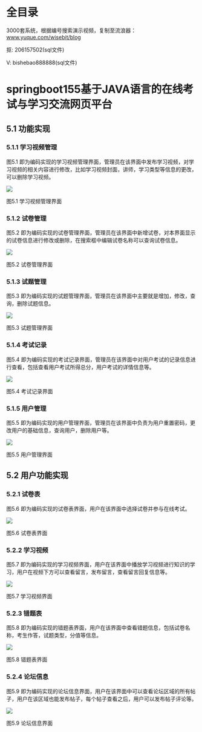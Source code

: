 # 全目录

3000套系统，根据编号搜索演示视频，复制至流浪器：www.yuque.com/wisebit/blog


<p>抠: 206157502(sql文件)</p>
<p>V: bishebao888888(sql文件)</p>



# springboot155基于JAVA语言的在线考试与学习交流网页平台

## 5.1 功能实现
### 5.1.1 学习视频管理
图5.1 即为编码实现的学习视频管理界面，管理员在该界面中发布学习视频，对学习视频的相关内容进行修改，比如学习视频封面，讲师，学习类型等信息的更改，可以删除学习视频。

![](/md/blog.015.png)

图5.1 学习视频管理界面
### 5.1.2 试卷管理
图5.2 即为编码实现的试卷管理界面，管理员在该界面中新增试卷，对本界面显示的试卷信息进行修改或删除，在搜索框中编辑试卷名称可以查询试卷信息。

![](/md/blog.016.png)

图5.2 试卷管理界面
### 5.1.3 试题管理
图5.3 即为编码实现的试题管理界面，管理员在该界面中主要就是增加，修改，查询，删除试题信息。

![](/md/blog.017.png)

图5.3 试题管理界面
### 5.1.4 考试记录
图5.4 即为编码实现的考试记录界面，管理员在该界面中对用户考试的记录信息进行查看，包括查看用户考试所得总分，用户考试的详情信息等。

![](/md/blog.018.png)

图5.4 考试记录界面
### 5.1.5 用户管理
图5.5 即为编码实现的用户管理界面，管理员在该界面中负责为用户重置密码，更改用户的基础信息，查询用户，删除用户等。

![](/md/blog.019.png)

图5.5 用户管理界面
## 5.2 用户功能实现
### 5.2.1 试卷表
图5.6 即为编码实现的试卷表界面，用户在该界面中选择试卷并参与在线考试。

![](/md/blog.020.png)

图5.6 试卷表界面
### 5.2.2 学习视频
图5.7 即为编码实现的学习视频界面，用户在该界面中播放学习视频进行知识的学习，用户在视频下方可以查看留言，发布留言，查看留言回复信息等。

![](/md/blog.021.png)

图5.7 学习视频界面
### 5.2.3 错题表
图5.8 即为编码实现的错题表界面，用户在该界面中查看错题信息，包括试卷名称，考生作答，试题类型，分值等信息。

![](/md/blog.022.png)

图5.8 错题表界面
### 5.2.4 论坛信息
图5.9 即为编码实现的论坛信息界面，用户在该界面中可以查看论坛区域的所有帖子，用户在该区域也能发布帖子，每个帖子查看之后，用户可以发布帖子评论等。

![](/md/blog.023.png)

图5.9 论坛信息界面


